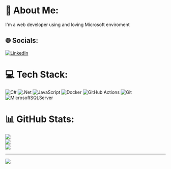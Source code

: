 # 💫 About Me:
I'm a web developer using and loving Microsoft enviroment


## 🌐 Socials:
[![LinkedIn](https://img.shields.io/badge/LinkedIn-%230077B5.svg?logo=linkedin&logoColor=white)](https://linkedin.com/in/https://www.linkedin.com/in/21john/) 

# 💻 Tech Stack:
![C#](https://img.shields.io/badge/c%23-%23239120.svg?style=for-the-badge&logo=csharp&logoColor=white) ![.Net](https://img.shields.io/badge/.NET-5C2D91?style=for-the-badge&logo=.net&logoColor=white) ![JavaScript](https://img.shields.io/badge/javascript-%23323330.svg?style=for-the-badge&logo=javascript&logoColor=%23F7DF1E) ![Docker](https://img.shields.io/badge/docker-%230db7ed.svg?style=for-the-badge&logo=docker&logoColor=white) ![GitHub Actions](https://img.shields.io/badge/github%20actions-%232671E5.svg?style=for-the-badge&logo=githubactions&logoColor=white) ![Git](https://img.shields.io/badge/git-%23F05033.svg?style=for-the-badge&logo=git&logoColor=white) ![MicrosoftSQLServer](https://img.shields.io/badge/Microsoft%20SQL%20Server-CC2927?style=for-the-badge&logo=microsoft%20sql%20server&logoColor=white)
# 📊 GitHub Stats:
![](https://github-readme-stats.vercel.app/api?username=21Johnn&theme=dark&hide_border=true&include_all_commits=true&count_private=true)<br/>
![](https://github-readme-streak-stats.herokuapp.com/?user=21Johnn&theme=dark&hide_border=true)<br/>
![](https://github-readme-stats.vercel.app/api/top-langs/?username=21Johnn&theme=dark&hide_border=true&include_all_commits=true&count_private=true&layout=compact)

---
[![](https://visitcount.itsvg.in/api?id=21Johnn&icon=0&color=0)](https://visitcount.itsvg.in)

<!-- Proudly created with GPRM ( https://gprm.itsvg.in ) -->
